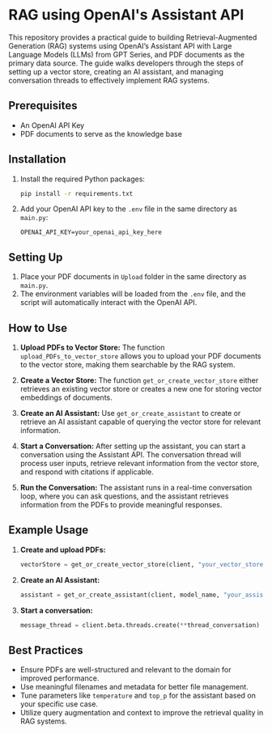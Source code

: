 # RAG using OpenAI's Assistant API

This repository provides a practical guide to building Retrieval-Augmented Generation (RAG) systems using OpenAI’s Assistant API with Large Language Models (LLMs) from GPT Series, and PDF documents as the primary data source. The guide walks developers through the steps of setting up a vector store, creating an AI assistant, and managing conversation threads to effectively implement RAG systems.

## Prerequisites

- An OpenAI API Key
- PDF documents to serve as the knowledge base

## Installation

1. Install the required Python packages:
    ```bash
    pip install -r requirements.txt
    ```

2. Add your OpenAI API key to the `.env` file in the same directory as `main.py`:
    ```
    OPENAI_API_KEY=your_openai_api_key_here
    ```

## Setting Up

1. Place your PDF documents in `Upload` folder in the same directory as `main.py`.
2. The environment variables will be loaded from the `.env` file, and the script will automatically interact with the OpenAI API.

## How to Use

1. **Upload PDFs to Vector Store:**
   The function `upload_PDFs_to_vector_store` allows you to upload your PDF documents to the vector store, making them searchable by the RAG system.

2. **Create a Vector Store:**
   The function `get_or_create_vector_store` either retrieves an existing vector store or creates a new one for storing vector embeddings of documents.

3. **Create an AI Assistant:**
   Use `get_or_create_assistant` to create or retrieve an AI assistant capable of querying the vector store for relevant information.

4. **Start a Conversation:**
   After setting up the assistant, you can start a conversation using the Assistant API. The conversation thread will process user inputs, retrieve relevant information from the vector store, and respond with citations if applicable.

5. **Run the Conversation:**
   The assistant runs in a real-time conversation loop, where you can ask questions, and the assistant retrieves information from the PDFs to provide meaningful responses.

## Example Usage

1. **Create and upload PDFs:**
    ```python
    vectorStore = get_or_create_vector_store(client, "your_vector_store_name_here")
    ```

2. **Create an AI Assistant:**
    ```python
    assistant = get_or_create_assistant(client, model_name, "your_assistant_name_here", vector_store.id)
    ```

3. **Start a conversation:**
    ```python
    message_thread = client.beta.threads.create(**thread_conversation)
    ```

## Best Practices

- Ensure PDFs are well-structured and relevant to the domain for improved performance.
- Use meaningful filenames and metadata for better file management.
- Tune parameters like `temperature` and `top_p` for the assistant based on your specific use case.
- Utilize query augmentation and context to improve the retrieval quality in RAG systems.


